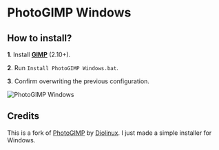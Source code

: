 # PhotoGIMP Windows

## How to install?

**1**. Install [**GIMP**](https://www.gimp.org/downloads) (2.10+).

**2**. Run `Install PhotoGIMP Windows.bat`.

**3**. Confirm overwriting the previous configuration.

![PhotoGIMP Windows](https://github.com/KaioHSG/PhotoGimpWindows/assets/96930584/30eef373-eb75-4d20-916d-010db8cbe8fb)

## Credits

This is a fork of [PhotoGIMP](https://github.com/Diolinux/PhotoGIMP) by [Diolinux](https://github.com/Diolinux). I just made a simple installer for Windows.
